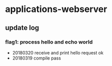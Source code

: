 # applications-webserver

## update log

### flag1: process hello and echo world

* 20180320 receive and print hello request ok
* 20180319 compile pass
